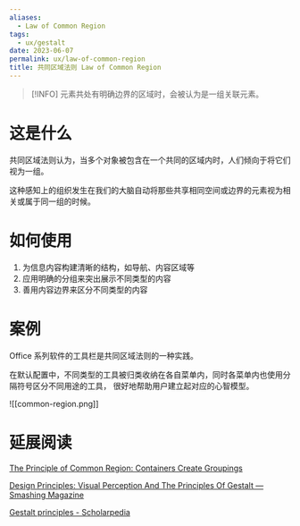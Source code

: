 ```yaml
---
aliases:
  - Law of Common Region
tags:
  - ux/gestalt
date: 2023-06-07
permalink: ux/law-of-common-region
title: 共同区域法则 Law of Common Region
---
```

> [!INFO] 元素共处有明确边界的区域时，会被认为是一组关联元素。

# 这是什么

共同区域法则认为，当多个对象被包含在一个共同的区域内时，人们倾向于将它们视为一组。

这种感知上的组织发生在我们的大脑自动将那些共享相同空间或边界的元素视为相关或属于同一组的时候。

# 如何使用

1. 为信息内容构建清晰的结构，如导航、内容区域等  
2. 应用明确的分组来突出展示不同类型的内容  
3. 善用内容边界来区分不同类型的内容

# 案例

Office 系列软件的工具栏是共同区域法则的一种实践。  

在默认配置中，不同类型的工具被归类收纳在各自菜单内，同时各菜单内也使用分隔符号区分不同用途的工具， 很好地帮助用户建立起对应的心智模型。

![[common-region.png]]
# 延展阅读

[The Principle of Common Region: Containers Create Groupings](https://www.nngroup.com/articles/common-region/)

[Design Principles: Visual Perception And The Principles Of Gestalt — Smashing Magazine](https://www.smashingmagazine.com/2014/03/design-principles-visual-perception-and-the-principles-of-gestalt/)

[Gestalt principles - Scholarpedia](http://www.scholarpedia.org/article/Gestalt_principles)